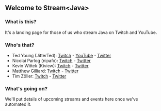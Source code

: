 ## Welcome to Stream&lt;Java&gt;
  
### What is this?

It's a landing page for those of us who stream Java on Twitch and YouTube.

### Who's that?

  - Ted Young (JitterTed): [Twitch](https://www.twitch.tv/jitterted) - [YouTube](https://www.youtube.com/channel/UCx8qMdZ6JoZgOcOQxWlyV8A) - [Twitter](https://twitter.com/jitterted)
  - Nicolai Parlog (nipafx): [Twitch](https://www.twitch.tv/nipafx) - [Twitter](https://twitter.com/nipafx)
  - Kevin Wittek (Kiview): [Twitch](https://www.twitch.tv/kiview) - [Twitter](https://twitter.com/kiview)
  - Matthew Gilliard: [Twitch](https://www.twitch.tv/MaximumGilliard) - [Twitter](https://twitter.com/MaximumGilliard)
  - Tim Zöller: [Twitch](https://www.twitch.tv/JavaHippie) - [Twitter](https://twitter.com/JavaHippie)

### What's going on?

We'll put details of upcoming streams and events here once we've automated it.
